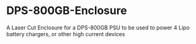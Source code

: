 # DPS-800GB-Enclosure
A Laser Cut Enclosure for a DPS-800GB PSU to be used to power 4 Lipo battery chargers, or other high current  devices
